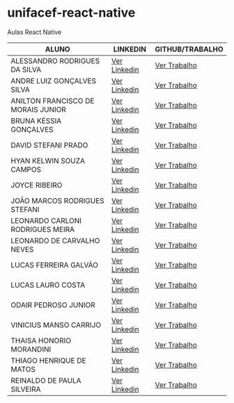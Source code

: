# unifacef-react-native
Aulas React Native

ALUNO  | LINKEDIN                             | GITHUB/TRABALHO
------ |--------------------------------------| ---------------
ALESSANDRO RODRIGUES DA SILVA | [Ver Linkedin](https://www.linkedin.com/in/alessandro-rodrigues-da-silva-a53880104/) | [Ver Trabalho](https://github.com/alessandrorsilva/unifacef-react-native)
ANDRE LUIZ GONÇALVES SILVA | [Ver Linkedin](https://www.linkedin.com/in/andre-gon%C3%A7alves-90714275/) | [Ver Trabalho](https://github.com/)
ANILTON FRANCISCO DE MORAIS JUNIOR | [Ver Linkedin](https://www.linkedin.com/in/anilton-morais-junior-a194b142/) | [Ver Trabalho](https://github.com/)
BRUNA KÉSSIA GONÇALVES | [Ver Linkedin](https://www.linkedin.com/in/brunakgoncalves/) | [Ver Trabalho](https://github.com/)
DAVID STEFANI PRADO | [Ver Linkedin](https://www.linkedin.com/in/david-stefani-prado-bb1435101/) | [Ver Trabalho](https://github.com/)
HYAN KELWIN SOUZA CAMPOS | [Ver Linkedin](https://www.linkedin.com/in/hyan-kelwin-899837157/) | [Ver Trabalho](https://github.com/)
JOYCE RIBEIRO | [Ver Linkedin](https://www.linkedin.com/in/joyce-ribeiro-07051616b/) | [Ver Trabalho](https://github.com/)
JOÃO MARCOS RODRIGUES STEFANI | [Ver Linkedin](https://www.linkedin.com/in/jo%C3%A3o-marcos-stefani-168169107/) | [Ver Trabalho](https://github.com/)
LEONARDO CARLONI RODRIGUES MEIRA | [Ver Linkedin](https://www.linkedin.com/in/leonardo-carloni-94864b230/) | [Ver Trabalho](https://github.com/)
LEONARDO DE CARVALHO NEVES | [Ver Linkedin](https://www.linkedin.com/in/leonardo-cneves/) | [Ver Trabalho](https://github.com/)
LUCAS FERREIRA GALVÃO | [Ver Linkedin](https://www.linkedin.com/in/lucas-ferreira-galv%C3%A3o-91208b121/) | [Ver Trabalho](https://github.com/)
LUCAS LAURO COSTA | [Ver Linkedin](https://www.linkedin.com/in/lucas-lauro-b23baa170/) | [Ver Trabalho](https://github.com/)
ODAIR PEDROSO JUNIOR | [Ver Linkedin](https://www.linkedin.com/in/odair-pedroso-junior-bb70a6155/) | [Ver Trabalho](https://github.com/)
VINICIUS MANSO CARRIJO | [Ver Linkedin](https://www.linkedin.com/in/viniciuscarrijo/) | [Ver Trabalho](https://github.com/)
THAISA HONORIO MORANDINI | [Ver Linkedin](https://www.linkedin.com/in/tha%C3%ADsa-hon%C3%B3rio-morandini-74055749/) | [Ver Trabalho](https://github.com/)
THIAGO HENRIQUE DE MATOS | [Ver Linkedin](https://exemplo.com/) | [Ver Trabalho](https://github.com/)
REINALDO DE PAULA SILVEIRA | [Ver Linkedin](https://www.linkedin.com/in/reinaldopsilveira/) | [Ver Trabalho](https://github.com/)
